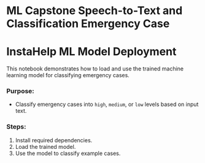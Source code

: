 # ML Capstone Speech-to-Text and Classification Emergency Case

# InstaHelp ML Model Deployment

This notebook demonstrates how to load and use the trained machine learning model for classifying emergency cases.

### Purpose:
- Classify emergency cases into `high`, `medium`, or `low` levels based on input text.

### Steps:
1. Install required dependencies.
2. Load the trained model.
3. Use the model to classify example cases.

